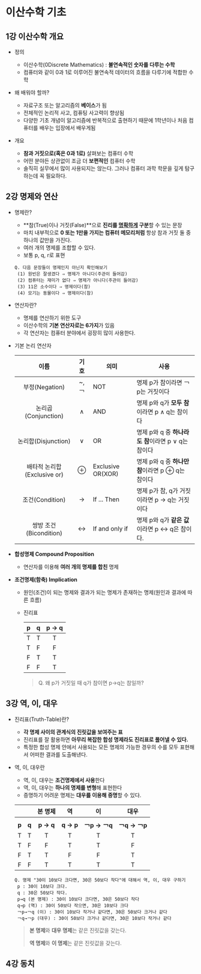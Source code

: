 # 이산수학 기초



## 1강 이산수학 개요

- 정의
  - 이산수학(0Discrete Mathematics) : **불연속적인 숫자를 다루는 수학**
  - 컴퓨터와 같이 0과 1로 이루어진 불연속적 데이터의 흐름을 다루기에 적합한 수학

- 왜 배워야 할까?
  - 자료구조 또는  알고리즘의 **베이스**가 됨
  - 전체적인 논리적 사고, 컴퓨팅 사고력이 향상됨
  - 다양한 기초 개념이 알고리즘에 반복적으로 출현하기 때문에 1학년이나 처음 컴퓨터를 배우는 입장에서 배우게됨
- 개요
  - **참과 거짓으로(혹은 0과 1로)** 살펴보는 컴퓨터 수학
  - 어떤 분야든 상관없이 조금 더 **보편적인** 컴퓨터 수학 
  - 솔직히 실무에서 많이 사용되지는 않는다. 그러나 컴퓨터 과학 학문을 깊게 탐구하는데 꼭 필요하다.

## 2강 명제와 연산

- 명제란? 

  - **참(True)이나 거짓(False)**으로  **진리를 <u>명확하게</u> 구분**할 수 있는 문장
  - 마치 내부적으로 **0 또는 1만을 가지는 컴퓨터 메모리처럼** 항상 참과 거짓 둘 중 하나의 값만을 가진다.
  - 여러 개의 명제를 조합할 수 있다.
  - 보통 p, q, r로 표현

  ```
  Q. 다음 문장들이 명제인지 아닌지 확인해보기
   (1) 원빈은 잘생겼다 ⇒ 명제가 아니다(주관이 들어감)
   (2) 컴퓨터는 재미가 없다 ⇒ 명제가 아니다(주관이 들어감)
   (3) 11은 소수이다 ⇒ 명제이다(참)
   (4) 모기는 동물이다 ⇒ 명제이다(참)
  ```

- 연산자란?

  - 명제를 연산하기 위한 도구
  - 이산수학의 **기본 연산자로는 6가지**가 있음
  - 각 연산자는 컴퓨터 분야에서 굉장히 많이 사용한다.

- 기본 논리 연산자

  |            이름             | 기호  | 의미              | 사용                                               |
  | :-------------------------: | :---: | ----------------- | -------------------------------------------------- |
  |       부정(Negation)        | ~, ￢ | NOT               | 명제 p가 참이라면 ￢p는 거짓이다                   |
  |     논리곱(Conjunction)     |   ∧   | AND               | 명제 p와 q가 **모두 참**이라면 p ∧ q는 참이다      |
  |     논리합(Disjunction)     |   ∨   | OR                | 명제 p와 q 중 **하나라도 참**이라면 p ∨ q는 참이다 |
  | 배타적 논리합(Exclusive or) |   ⊕   | Exclusive OR(XOR) | 명제 p와 q 중 **하나만 참**이라면 p ⊕ q는 참이다   |
  |       조건(Condition)       |   →   | If ... Then       | 명제 p가 참, q가 거짓이라면 p → q는 거짓이다       |
  |   쌍방 조건(Bicondition)    |   ↔   | If and only if    | 명제 p와 q가 **같은 값**이라면 p ↔ q은 참이다.     |

- **합성명제 Compound Proposition**

  - 연산자를 이용해 **여러 개의 명제를 합친** 명제

- **조건명제(함축) Implication**

  - 원인(조건)이 되는 명제와 결과가 되는 명제가 존재하는 명제(원인과 결과에 따른 흐름)

  - 진리표

    |  p   |  q   | p → q |
    | :--: | :--: | :---: |
    |  T   |  T   |   T   |
    |  T   |  F   |   F   |
    |  F   |  T   |   T   |
    |  F   |  F   |   T   |

    > Q. 왜 p가 거짓일 때 q가 참이면 p→q는 참일까?
    >
    > 

## 3강 역, 이, 대우

- 진리표(Truth-Table)란?
  - **각 명제 사이의 관계식의 진릿값을 보여주는 표**
  - 진리표를 잘 활용하면 **아무리 복잡한 합성 명제라도 진리표로 풀어낼 수 있다.**
  - 특정한 합성 명제 안에서 사용되는 모든 명제의 가능한 경우의 수를 모두 표현해서 어떠한 결과를 도출해낸다.

- 역, 이, 대우란

  - 역, 이, 대우는 **조건명제에서 사용**한다
  - 역, 이, 대우는 **하나의 명제를 변형**해 표현한다
  - 증명하기 어려운 명제는 **대우를 이용해 증명**할 수 있다.

  |       |       |  본 명제  |    역     |      이       |     대우      |
  | :---: | :---: | :-------: | :-------: | :-----------: | :-----------: |
  |       |       |           |           |               |               |
  | **p** | **q** | **p → q** | **q → p** | **￢p → ￢q** | **￢q → ￢p** |
  |   T   |   T   |     T     |     T     |       T       |       T       |
  |   T   |   F   |     F     |     T     |       T       |       F       |
  |   F   |   T   |     T     |     F     |       F       |       T       |
  |   F   |   F   |     T     |     T     |       T       |       T       |

  ```
  Q. 명제 "30이 10보다 크다면, 30은 50보다 작다"에 대해서 역, 이, 대우 구하기
   p : 30이 10보다 크다.
   q : 30은 50보다 작다.
   p→q (본 명제) : 30이 10보다 크다면, 30은 50보다 작다
   q→p (역) : 30이 50보다 작으면, 30은 10보다 크다
   ￢p→￢q (이) : 30이 10보다 작거나 같다면, 30은 50보다 크거나 같다
   ￢q→￢p (대우) : 30이 50보다 크거나 같다면, 30은 10보다 작거나 같다
  ```

  > **본 명제**와 **대우 명제**는 같은 진릿값을 갖는다.
  >
  > **역 명제**와 **이 명제**는 같은 진릿값을 갖는다.

## 4강 동치

